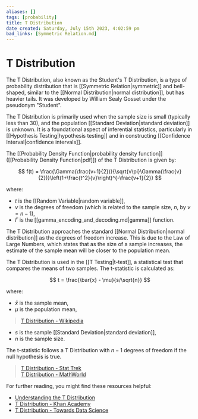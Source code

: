 ```yaml
---
aliases: []
tags: [probability]
title: T Distribution
date created: Saturday, July 15th 2023, 4:02:59 pm
bad_links: [Symmetric Relation.md]
---
```

# T Distribution

The T Distribution, also known as the Student's T Distribution, is a type of probability distribution that is [[Symmetric Relation|symmetric]] and bell-shaped, similar to the [[Normal Distribution|normal distribution]], but has heavier tails. It was developed by William Sealy Gosset under the pseudonym "Student".

The T Distribution is primarily used when the sample size is small (typically less than 30), and the population [[Standard Deviation|standard deviation]] is unknown. It is a foundational aspect of inferential statistics, particularly in [[Hypothesis Testing|hypothesis testing]] and in constructing [[Confidence Interval|confidence intervals]].

The [[Probability Density Function|probability density function]] ([[Probability Density Function|pdf]]) of the T Distribution is given by:

$$
f(t) = \frac{\Gamma(\frac{v+1}{2})}{\sqrt{v\pi}\Gamma(\frac{v}{2})}\left(1+\frac{t^2}{v}\right)^{-\frac{v+1}{2}}
$$

where:
- $t$ is the [[Random Variable|random variable]],
- $v$ is the degrees of freedom (which is related to the sample size, $n$, by $v = n - 1$),
- $\Gamma$ is the [[gamma_encoding_and_decoding.md|gamma]] function.

The T Distribution approaches the standard [[Normal Distribution|normal distribution]] as the degrees of freedom increase. This is due to the Law of Large Numbers, which states that as the size of a sample increases, the estimate of the sample mean will be closer to the population mean.

The T Distribution is used in the [[T Testing|t-test]], a statistical test that compares the means of two samples. The t-statistic is calculated as:

$$
t = \frac{\bar{x} - \mu}{s/\sqrt{n}}
$$

where:
- $\bar{x}$ is the sample mean,
- $\mu$ is the population mean,
> [T Distribution - Wikipedia](https://www.google.com/search?q=T+Distribution+site:wikipedia.org)
- $s$ is the sample [[Standard Deviation|standard deviation]],
- $n$ is the sample size.

The t-statistic follows a T Distribution with $n - 1$ degrees of freedom if the null hypothesis is true.

> [T Distribution - Stat Trek](https://www.google.com/search?q=T+Distribution+site:stattrek.com)  
> [T Distribution - MathWorld](https://www.google.com/search?q=T+Distribution+site:mathworld.wolfram.com)

For further reading, you might find these resources helpful:
- [Understanding the T Distribution](https://www.google.com/search?q=Understanding+the+T+Distribution)
- [T Distribution - Khan Academy](https://www.google.com/search?q=T+Distribution+site:khanacademy.org)
- [T Distribution - Towards Data Science](https://www.google.com/search?q=T+Distribution+site:towardsdatascience.com)